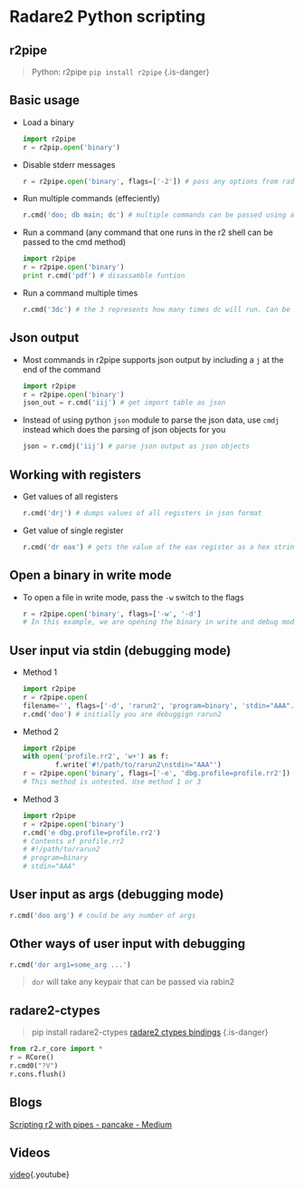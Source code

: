 <!-- TITLE: Radare 2 Python Scripting -->

# Radare2 Python scripting
## r2pipe

> Python: r2pipe `pip install r2pipe` {.is-danger}

## Basic usage
  - Load a binary
	```python
	import r2pipe
	r = r2pip.open('binary')
	```
				

  - Disable stderr messages
	```python
	r = r2pipe.open('binary', flags=['-2']) # pass any options from radare2 as a list in the flags parameter. -2 signifies disable stderr
	```

  - Run multiple commands (effeciently)
	```python
	r.cmd('doo; db main; dc') # multiple commands can be passed using a semicolon. In the example; doo (open in debug mode), db main (set breakpoint in main, dc (continue (will hit breakpoint))
	```

  - Run a command (any command that one runs in the r2 shell can be passed to the cmd method)
	```python
	import r2pipe
	r = r2pipe.open('binary')
	print r.cmd('pdf') # disassamble funtion 
	```

  - Run a command multiple times
	```python
	r.cmd('3dc') # the 3 represents how many times dc will run. Can be any value
	```

## Json output
  - Most commands in r2pipe supports json output by including a `j` at the end of the command
	```python
	import r2pipe
	r = r2pipe.open('binary')
	json_out = r.cmd('iij') # get import table as json
	```

  - Instead of using python `json` module to parse the json data, use `cmdj` instead which does the parsing of json objects for you
	```python
	json = r.cmdj('iij') # parse json output as json objects
	```

## Working with registers
  - Get values of all registers
	```python
	r.cmd('drj') # dumps values of all registers in json format
	```

  - Get value of single register
	```python
	r.cmd('dr eax') # gets the value of the eax register as a hex string
	```
	
## Open a binary in write mode
  - To open a file in write mode, pass the `-w` switch to the flags
	
	```python
	r = r2pipe.open('binary', flags=['-w', '-d']
	# In this example, we are opening the binary in write and debug mode
	```


## User input via stdin (debugging mode)
  - Method 1
	```python
	import r2pipe
	r = r2pipe.open(
	filename='', flags=['-d', 'rarun2', 'program=binary', 'stdin="AAA"..."any rarun2 key/value pairs"'])
	r.cmd('doo') # initially you are debuggign rarun2
	```

  - Method 2
	```python
	import r2pipe
	with open('profile.rr2', 'w+') as f:
			f.write('#!/path/to/rarun2\nstdin="AAA"')
	r = r2pipe.open('binary', flags=['-e', 'dbg.profile=profile.rr2'])
	# This method is untested. Use method 1 or 3
	```

  - Method 3
	```python
	import r2pipe
	r = r2pipe.open('binary')
	r.cmd('e dbg.profile=profile.rr2')
	# Contents of profile.rr2
	# #!/path/to/rarun2
	# program=binary
	# stdin="AAA"
	```
## User input as args (debugging mode)
```python
r.cmd('doo arg') # could be any number of args
```

## Other ways of user input with debugging
```python
r.cmd('dor arg1=some_arg ...')
```
  > `dor` will take any keypair that can be passed via rabin2

## radare2-ctypes
> pip install radare2-ctypes [radare2 ctypes bindings](https://pypi.python.org/pypi/radare2-ctypes) {.is-danger}

```python
from r2.r_core import *
r = RCore()
r.cmd0("?V")
r.cons.flush() 
```


## Blogs

  [Scripting r2 with pipes - pancake - Medium](https://medium.com/@trufae/scripting-r2-with-pipes-47a7e14c50aa)
	
## Videos
[video](https://www.youtube.com/watch?v=y69uIxU0eI8){.youtube}
